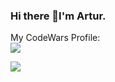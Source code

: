 ### Hi there 👋I'm Artur. 

    
   My CodeWars Profile:   
<img src="https://www.codewars.com/users/balsis/badges/large">


<a href="https://github.com/balsis">
    <img src="https://komarev.com/ghpvc/?username=balsis&style=for-the-badge"> </a> 

<!--
**balsis/balsis** is a ✨ _special_ ✨ repository because its `README.md` (this file) appears on your GitHub profile.

Here are some ideas to get you started:

- 🔭 I’m currently working on ...
- 🌱 I’m currently learning ...
- 👯 I’m looking to collaborate on ...
- 🤔 I’m looking for help with ...
- 💬 Ask me about ...
- 📫 How to reach me: ...
- 😄 Pronouns: ...
- ⚡ Fun fact: ...
-->
